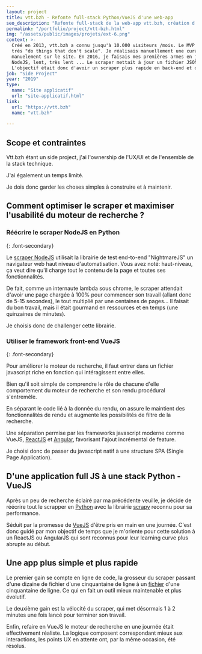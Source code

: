 ```yaml
---
layout: project
title: vtt.bzh - Refonte full-stack Python/VueJS d'une web-app
seo_description: "Refonte full-stack de la web-app vtt.bzh, création d'un scraper python et développement front VueJS."
permalink: "/portfolio/project/vtt-bzh.html"
img: "/assets/public/images/projets/ext-6.png"
context: >-
  Créé en 2013, vtt.bzh a connu jusqu'à 10.000 visiteurs /mois. Le MVP que j'avais créé sous Wordpress était
  très "do things that don't scale". Je réalisais manuellement une curation des randonnées régionnales, que je listais
  manuelement sur le site. En 2016, je faisais mes premières armes en javascript et développa un scraper en
  NodeJS, lent, très lent ... Le scraper mettait à jour un fichier JSON intégrer en javascript natif sur le site.
  L'objectif était donc d'avoir un scraper plus rapide en back-end et de pouvoir mieux gérer le moteur de recherche en front-end.
job: "Side Project"
year: "2019"
type: 
  name: "Site applicatif"
  url: "site-applicatif.html"
link:
  url: "https://vtt.bzh"
  name: "vtt.bzh"
  
---
```


<!--1. Scope et contraintes-->
## Scope et contraintes
Vtt.bzh étant un side project, j'ai l'ownership de l'UX/UI et de l'ensemble de la stack technique.

J'ai également un temps limité.

Je dois donc garder les choses simples à construire et à maintenir.

<!--2. Problème-->
## Comment optimiser le scraper et maximiser l'usabilité du moteur de recherche ?

### Réécrire le scraper NodeJS en Python
{: .font-secondary}

Le [scraper NodeJS](https://github.com/jn-prod/api-vtt-bzh_archived) utilisait la librairie de test end-to-end "NightmareJS" un navigateur web haut niveau d'automatisation. Vous avez noté: haut-niveau, ça veut dire qu'il charge tout le contenu de la page et toutes ses fonctionnalités.

De fait, comme un internaute lambda sous chrome, le scraper attendait d'avoir une page chargée à 100% pour commencer son travail (allant donc de 5-15 secondes), le tout multiplié par une centaines de pages... Il faisait du bon travail, mais il était gourmand en ressources et en temps (une quinzaines de minutes).

Je choisis donc de challenger cette librairie.

### Utiliser le framework front-end VueJS
{: .font-secondary}

Pour améliorer le moteur de recherche, il faut entrer dans un fichier javascript riche en fonction qui intéragissent entre elles.

Bien qu'il soit simple de comprendre le rôle de chacune d'elle comportement du moteur de recherche et son rendu procédural s'entremêle.

En séparant le code lié à la donnée du rendu, on assure le maintient des fonctionnalités de rendu et augmente les possibilités de filtre de la recherche.

Une séparation permise par les frameworks javascript moderne comme VueJS, [ReactJS](https://fr.reactjs.org/) et [Angular](https://angular.io/), favorisant l'ajout incrémental de feature.

Je choisi donc de passer du javascript natif à une structure SPA (Single Page Application).

<!--3. Solutions et choix technique-->
## D'une application full JS à une stack Python - VueJS

Après un peu de recherche éclairé par ma précédente veuille, je décide de réécrire tout le scrapper en [Python](https://www.python.org/) avec la librairie [scrapy](https://scrapy.org/) reconnu pour sa performance.

Séduit par la promesse de [VueJS](https://vuejs.org/) d'être pris en main en une journée. C'est donc guidé par mon objectif de temps que je m'oriente pour cette solution à un ReactJS ou AngularJS qui sont reconnus pour leur learning curve plus abrupte au début.

<!--4. Résultats et leçons-->
## Une app plus simple et plus rapide

Le premier gain se compte en ligne de code, la grosseur du scraper passant d'une dizaine de fichier d'une cinquantaine de ligne à un [fichier](https://github.com/jn-prod/www-vtt-bzh/blob/gh-pages/spider.py) d'une cinquantaine de ligne. Ce qui en fait un outil mieux maintenable et plus évolutif.

Le deuxième gain est la vélocité du scraper, qui met désormais 1 à 2 minutes une fois lancé pour terminer son travail.

Enfin, refaire en VueJS le moteur de recherche en une journée était effectivement réaliste. La logique composent correspondant mieux aux interactions, les points UX en attente ont, par la même occasion, été résolus.
